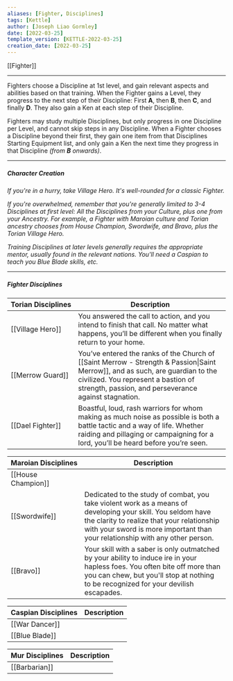 ```yaml
---
aliases: [Fighter, Disciplines]
tags: [Kettle]
author: [Joseph Liao Gormley]
date: [2022-03-25]
template_version: [KETTLE-2022-03-25]
creation_date: [2022-03-25]
---
```

[[Fighter]]
___
Fighters choose a Discipline at 1st level, and gain relevant aspects and abilities based on that training. When the Fighter gains a Level, they progress to the next step of their Discipline: First **A**, then **B**, then **C**, and finally **D**. They also gain a Ken at each step of their Discipline.

Fighters may study multiple Disciplines, but only progress in one Discipline per Level, and cannot skip steps in any Discipline. When a Fighter chooses a Discipline beyond their first, they gain one item from that Disciplines Starting Equipment list, and only gain a Ken the next time they progress in that Discipline *(from **B** onwards)*.
___
##### Character Creation
*If you're in a hurry, take Village Hero. It's well-rounded for a classic Fighter.*

*If you're overwhelmed, remember that you're generally limited to 3-4 Disciplines at first level: All the Disciplines from your Culture, plus one from your Ancestry. For example, a Fighter with Maroian culture and Torian ancestry chooses from House Champion, Swordwife, and Bravo, plus the Torian Village Hero.*

*Training Disciplines at later levels generally requires the appropriate mentor, usually found in the relevant nations. You'll need a Caspian to teach you Blue Blade skills, etc.*

---
##### Fighter Disciplines
| Torian&nbsp;Disciplines | Description                                                                                                                                                                                                                   |
| ----------------------- | ----------------------------------------------------------------------------------------------------------------------------------------------------------------------------------------------------------------------------- |
| [[Village Hero]]        | You answered the call to action, and you intend to finish that call. No matter what happens, you’ll be different when you finally return to your home.                                                                        |
| [[Merrow Guard]]        | You’ve entered the ranks of the Church of [[Saint Merrow - Strength & Passion\|Saint Merrow]], and as such, are guardian to the civilized. You represent a bastion of strength, passion, and perseverance against stagnation. |
| [[Dael Fighter]]        | Boastful, loud, rash warriors for whom making as much noise as possible is both a battle tactic and a way of life. Whether raiding and pillaging or campaigning for a lord, you’ll be heard before you’re seen.               |

| Maroian&nbsp;Disciplines | Description                                                                                                                                                                                                                                |
| ------------------------ | ------------------------------------------------------------------------------------------------------------------------------------------------------------------------------------------------------------------------------------------ |
| [[House Champion]]         |                                                                                                                                                                                                                                            |
| [[Swordwife]]            | Dedicated to the study of combat, you take violent work as a means of developing your skill. You seldom have the clarity to realize that your relationship with your sword is more important than your relationship with any other person. |
| [[Bravo]]                | Your skill with a saber is only outmatched by your ability to induce ire in your hapless foes. You often bite off more than you can chew, but you'll stop at nothing to be recognized for your devilish escapades.                         |

| Caspian&nbsp;Disciplines | Description |
| ------------------------ | ----------- |
| [[War Dancer]]           |             |
| [[Blue Blade]]           |             |

| Mur&nbsp;Disciplines | Description |
| -------------------- | ----------- |
| [[Barbarian]]        |             |

<!--
| Maroian&nbsp;Disciplines  | Description                                                                                                                                                                                                               |
| ------------------------- | ------------------------------------------------------------------------------------------------------------------------------------------------------------------------------------------------------------------------- |
| *House Champion* |                                                                                                                                                                                                                           |
| *Swordwife*             |                                                                                                                                                                                                                           |
| [[Bravo]]                 | Your skill with a saber is only outmatched by your ability to induce ire in your hapless foes. You often bite off more than you can chew, but you'll stop at nothing to be recognized for your devilish escapades. |

| Caspian&nbsp;Disciplines  | Description |
| -------------------- | ----------- |
| [[Temple Adept]] or maybe [[War Dancer]]     |             |
| [[Blue Blade]]       |             |
| [[Third Discipline]] |             |

| Mur&nbsp;Disciplines      | Description |
| -------------------- | ----------- |
| *Hunter*           |             |
| [[Barbarian]]        |             |
| *Third Discipline* |             |
-->